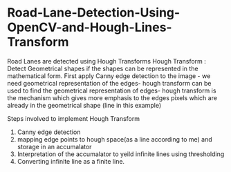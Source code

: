 # Road-Lane-Detection-Using-OpenCV-and-Hough-Lines-Transform
Road Lanes are detected using Hough Transforms
Hough Transform : Detect Geometrical shapes if the shapes can be represented in the mathematical form. First apply Canny edge detection to the image - we need geometrical representation of the edges- hough transform can be used to find the geometrical representation of edges- hough transform is the mechanism which gives more emphasis to the edges pixels which are already in the geometrical shape (line in this example)

Steps involved to implement Hough Transform
1. Canny edge detection
2. mapping edge points to hough space(as a line according to me) and storage in an accumalator
3. Interpretation of the accumalator to yeild infinite lines using thresholding
4. Converting infinite line as a finite line.
